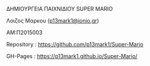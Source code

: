 ΔΗΜΙΟΥΡΓΕΙΑ ΠΑΙΧΝΙΔΙΟΥ SUPER MARIO

Λοιζος Μαρκου (p13mark1@ionio.gr) 

ΑΜ:Π2015003

Repository : https://github.com/p13mark1/Super-Mario

GH-Pages : https://p13mark1.github.io/Super-Mario/
